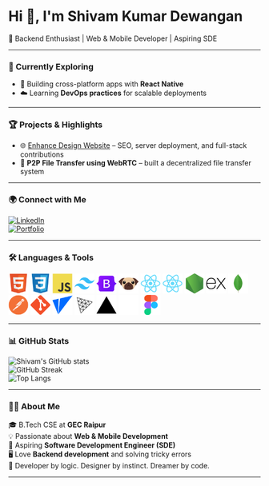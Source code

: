 # Hi 👋, I'm Shivam Kumar Dewangan

🔧 Backend Enthusiast | Web & Mobile Developer | Aspiring SDE  

---

### 🚀 Currently Exploring
- 📱 Building cross-platform apps with **React Native**  
- ☁️ Learning **DevOps practices** for scalable deployments  

---

### 🏆 Projects & Highlights
- 🌐 [Enhance Design Website](https://enhancedesign.co.in/) – SEO, server deployment, and full-stack contributions  
- 🔗 **P2P File Transfer using WebRTC** – built a decentralized file transfer system  

---

### 🌍 Connect with Me
[![LinkedIn](https://img.shields.io/badge/-LinkedIn-blue?style=flat&logo=linkedin)](https://www.linkedin.com/in/dshivam698)  
[![Portfolio](https://img.shields.io/badge/-Portfolio-black?style=flat&logo=vercel)](https://enhancedesign.co.in/)  

---

### 🛠️ Languages & Tools
<p align="left">
  <img src="https://raw.githubusercontent.com/devicons/devicon/master/icons/html5/html5-original.svg" width="40" height="40"/>
  <img src="https://raw.githubusercontent.com/devicons/devicon/master/icons/css3/css3-original.svg" width="40" height="40"/>
  <img src="https://raw.githubusercontent.com/devicons/devicon/master/icons/javascript/javascript-original.svg" width="40" height="40"/>
  <img src="https://raw.githubusercontent.com/devicons/devicon/master/icons/tailwindcss/tailwindcss-plain.svg" width="40" height="40"/>
  <img src="https://raw.githubusercontent.com/devicons/devicon/master/icons/bootstrap/bootstrap-original.svg" width="40" height="40"/>
  <img src="https://raw.githubusercontent.com/devicons/devicon/master/icons/pug/pug-original.svg" width="40" height="40"/>
  <img src="https://raw.githubusercontent.com/devicons/devicon/master/icons/react/react-original.svg" width="40" height="40"/>
  <img src="https://raw.githubusercontent.com/devicons/devicon/master/icons/react/react-original.svg" width="40" height="40"/>
  <img src="https://raw.githubusercontent.com/devicons/devicon/master/icons/nodejs/nodejs-original.svg" width="40" height="40"/>
  <img src="https://raw.githubusercontent.com/devicons/devicon/master/icons/express/express-original.svg" width="40" height="40"/>
  <img src="https://raw.githubusercontent.com/devicons/devicon/master/icons/mongodb/mongodb-original.svg" width="40" height="40"/>
  <img src="https://raw.githubusercontent.com/devicons/devicon/master/icons/postman/postman-original.svg" width="40" height="40"/>
  <img src="https://raw.githubusercontent.com/devicons/devicon/master/icons/git/git-original.svg" width="40" height="40"/>
  <img src="https://raw.githubusercontent.com/devicons/devicon/master/icons/vite/vite-original.svg" width="40" height="40"/>
  <img src="https://raw.githubusercontent.com/devicons/devicon/master/icons/threejs/threejs-original.svg" width="40" height="40"/>
  <img src="https://raw.githubusercontent.com/devicons/devicon/master/icons/vercel/vercel-original.svg" width="40" height="40"/>
  <img src="https://raw.githubusercontent.com/devicons/devicon/master/icons/railway/railway-original.svg" width="40" height="40"/>
  <img src="https://raw.githubusercontent.com/devicons/devicon/master/icons/figma/figma-original.svg" width="40" height="40"/>
</p>

---

### 📊 GitHub Stats
![Shivam's GitHub stats](https://github-readme-stats.vercel.app/api?username=SoulEater001&show_icons=true&theme=radical)  
![GitHub Streak](https://streak-stats.demolab.com?user=SoulEater001&theme=radical)  
![Top Langs](https://github-readme-stats.vercel.app/api/top-langs/?username=SoulEater001&layout=compact&theme=radical)  

---

### 👨‍💻 About Me
🎓 B.Tech CSE at **GEC Raipur**  
💡 Passionate about **Web & Mobile Development**  
🚀 Aspiring **Software Development Engineer (SDE)**  
🖥️ Love **Backend development** and solving tricky errors  
🎨 Developer by logic. Designer by instinct. Dreamer by code.  

---


<!--
**SoulEater001/SoulEater001** is a ✨ _special_ ✨ repository because its `README.md` (this file) appears on your GitHub profile.

Here are some ideas to get you started:

- 🔭 I’m currently working on ...
- 🌱 I’m currently learning ...
- 👯 I’m looking to collaborate on ...
- 🤔 I’m looking for help with ...
- 💬 Ask me about ...
- 📫 How to reach me: ...
- 😄 Pronouns: ...
- ⚡ Fun fact: ...
-->
